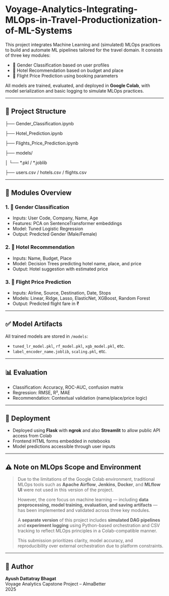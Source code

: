 # Voyage-Analytics-Integrating-MLOps-in-Travel-Productionization-of-ML-Systems

This project integrates Machine Learning and (simulated) MLOps practices to build and automate ML pipelines tailored for the travel domain. It consists of three key modules:

- 🧑 Gender Classification based on user profiles
- 🏨 Hotel Recommendation based on budget and place
- 💸 Flight Price Prediction using booking parameters

All models are trained, evaluated, and deployed in **Google Colab**, with model serialization and basic logging to simulate MLOps practices.

---

## 📁 Project Structure

├── Gender_Classification.ipynb

├── Hotel_Prediction.ipynb

├── Flights_Price_Prediction.ipynb

├── models/

│ └── *.pkl / *.joblib

├── users.csv / hotels.csv / flights.csv


---

## 🧠 Modules Overview

### 1. 🧑 Gender Classification
- Inputs: User Code, Company, Name, Age
- Features: PCA on SentenceTransformer embeddings
- Model: Tuned Logistic Regression
- Output: Predicted Gender (Male/Female)

### 2. 🏨 Hotel Recommendation
- Inputs: Name, Budget, Place
- Model: Decision Trees predicting hotel name, place, and price
- Output: Hotel suggestion with estimated price

### 3. 💸 Flight Price Prediction
- Inputs: Airline, Source, Destination, Date, Stops
- Models: Linear, Ridge, Lasso, ElasticNet, XGBoost, Random Forest
- Output: Predicted flight fare in ₹

---

## ✅ Model Artifacts

All trained models are stored in `/models`:
- `tuned_lr_model.pkl`, `rf_model.pkl`, `xgb_model.pkl`, etc.
- `label_encoder_name.joblib`, `scaling.pkl`, etc.

---

## 📊 Evaluation

- Classification: Accuracy, ROC-AUC, confusion matrix
- Regression: RMSE, R², MAE
- Recommendation: Contextual validation (name/place/price logic)

---

## 🚀 Deployment

- Deployed using **Flask** with **ngrok** and also **Streamlit** to allow public API access from Colab
- Frontend HTML forms embedded in notebooks
- Model predictions accessible through user inputs

---

## ⚠️ Note on MLOps Scope and Environment

> Due to the limitations of the Google Colab environment, traditional MLOps tools such as **Apache Airflow**, **Jenkins**, **Docker**, and **MLflow UI** were not used in this version of the project.
>
> However, the core focus on machine learning — including **data preprocessing, model training, evaluation, and saving artifacts** — has been implemented and validated across three key modules.
>
> A **separate version** of this project includes **simulated DAG pipelines** and **experiment logging** using Python-based orchestration and CSV tracking to reflect MLOps principles in a Colab-compatible manner.
>
> This submission prioritizes clarity, model accuracy, and reproducibility over external orchestration due to platform constraints.

---

## 🙋 Author

**Ayush Dattatray Bhagat**  
Voyage Analytics Capstone Project – AlmaBetter  
2025
